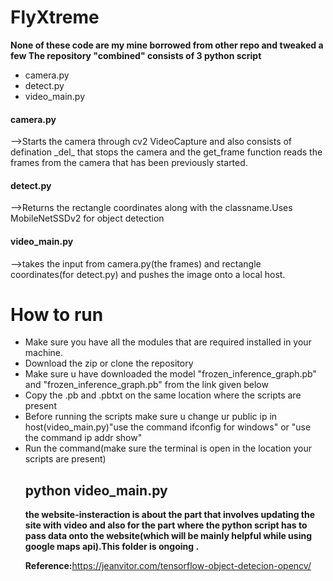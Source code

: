 # FlyXtreme

<b> None of these code are my mine borrowed from other repo and tweaked a few </b>
<b> The repository "combined" consists of 3 python script </b> 
<ul>
<li> camera.py </li>
<li> detect.py </li>
 <li>video_main.py</li>
</ul>
 <h4>camera.py</h4>
  <div>-->Starts the camera through cv2 VideoCapture and also consists of defination  _del_ that stops the camera and the                    get_frame function reads the frames from the camera that has been previously started.</div>
 <h4>detect.py</h4>-->Returns the rectangle coordinates along with the classname.Uses MobileNetSSDv2 for object detection
 <h4>video_main.py</h4>-->takes the input from camera.py(the frames) and rectangle coordinates(for detect.py) and pushes the image onto a local host.
 
 <h1>How to run</h1>
 <ul>
 <li>Make sure you have all the modules that are required installed in your machine.</li>
 <li>Download the zip or clone the repository</li>
 <li>Make sure u have downloaded the model "frozen_inference_graph.pb" and "frozen_inference_graph.pb" from the link given below</li>
 <li>Copy the .pb and .pbtxt on the same location where the scripts are present</li>
 <li>Before running the scripts make sure u change ur public ip in host(video_main.py)"use the command ifconfig for windows" or "use the command ip addr show"</li>
 <li>Run the command(make sure the terminal is open in the location your scripts are present)</li>
 
<h2> python video_main.py </h2>
 <b> the website-insteraction is about the part that involves updating the site with video and also for the part where the python script has to pass data onto the website(which will be mainly helpful while using google maps api).This folder is ongoing .</b>
 
<b> Reference:</b><link>https://jeanvitor.com/tensorflow-object-detecion-opencv/</link>
